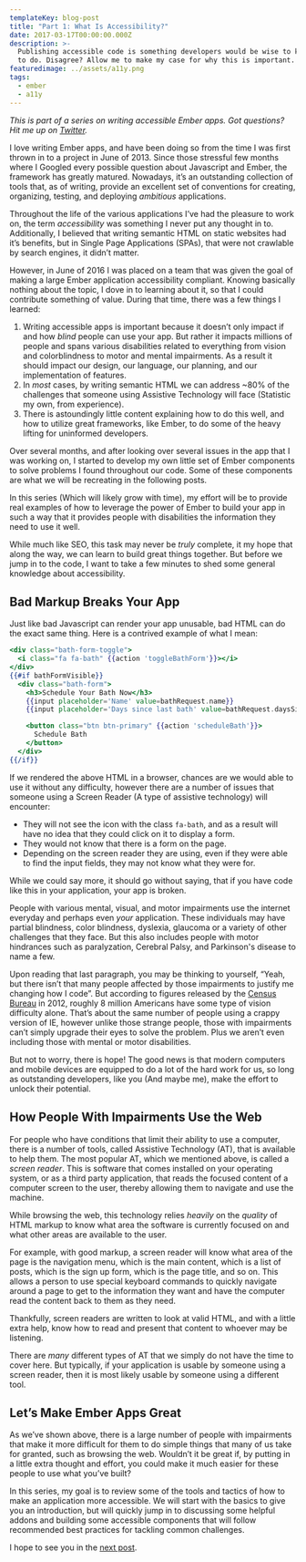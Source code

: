 ```yaml
---
templateKey: blog-post
title: "Part 1: What Is Accessibility?"
date: 2017-03-17T00:00:00.000Z
description: >-
  Publishing accessible code is something developers would be wise to know how
  to do. Disagree? Allow me to make my case for why this is important.
featuredimage: ../assets/a11y.png
tags:
  - ember
  - a11y
---
```


_This is part of a series on writing accessible Ember apps. Got questions? Hit me up on [Twitter](https://twitter.com/krivaten)._

I love writing Ember apps, and have been doing so from the time I was first thrown in to a project in June of 2013. Since those stressful few months where I Googled every possible question about Javascript and Ember, the framework has greatly matured. Nowadays, it’s an outstanding collection of tools that, as of writing, provide an excellent set of conventions for creating, organizing, testing, and deploying _ambitious_ applications.

Throughout the life of the various applications I’ve had the pleasure to work on, the term _accessibility_ was something I never put any thought in to. Additionally, I believed that writing semantic HTML on static websites had it’s benefits, but in Single Page Applications (SPAs), that were not crawlable by search engines, it didn’t matter.

However, in June of 2016 I was placed on a team that was given the goal of making a large Ember application accessibility compliant. Knowing basically nothing about the topic, I dove in to learning about it, so that I could contribute something of value. During that time, there was a few things I learned:

1.  Writing accessible apps is important because it doesn’t only impact if and how _blind_ people can use your app. But rather it impacts millions of people and spans various disabilities related to everything from vision and colorblindness to motor and mental impairments. As a result it should impact our design, our language, our planning, and our implementation of features.
2.  In _most_ cases, by writing semantic HTML we can address ~80% of the challenges that someone using Assistive Technology will face (Statistic my own, from experience).
3.  There is astoundingly little content explaining how to do this well, and how to utilize great frameworks, like Ember, to do some of the heavy lifting for uninformed developers.

Over several months, and after looking over several issues in the app that I was working on, I started to develop my own little set of Ember components to solve problems I found throughout our code. Some of these components are what we will be recreating in the following posts.

In this series (Which will likely grow with time), my effort will be to provide real examples of how to leverage the power of Ember to build your app in such a way that it provides people with disabilities the information they need to use it well.

While much like SEO, this task may never be _truly_ complete, it my hope that along the way, we can learn to build great things together. But before we jump in to the code, I want to take a few minutes to shed some general knowledge about accessibility.

## Bad Markup Breaks Your App

Just like bad Javascript can render your app unusable, bad HTML can do the exact same thing. Here is a contrived example of what I mean:

```hbs
<div class="bath-form-toggle">
  <i class="fa fa-bath" {{action 'toggleBathForm'}}></i>
</div>
{{#if bathFormVisible}}
  <div class="bath-form">
    <h3>Schedule Your Bath Now</h3>
    {{input placeholder='Name' value=bathRequest.name}}
    {{input placeholder='Days since last bath' value=bathRequest.daysSinceLastBath}}

    <button class="btn btn-primary" {{action 'scheduleBath'}}>
      Schedule Bath
    </button>
  </div>
{{/if}}
```

If we rendered the above HTML in a browser, chances are we would able to use it without any difficulty, however there are a number of issues that someone using a Screen Reader (A type of assistive technology) will encounter:

- They will not see the icon with the class `fa-bath`, and as a result will have no idea that they could click on it to display a form.
- They would not know that there is a form on the page.
- Depending on the screen reader they are using, even if they were able to find the input fields, they may not know what they were for.

While we could say more, it should go without saying, that if you have code like this in your application, your app is broken.

People with various mental, visual, and motor impairments use the internet everyday and perhaps even _your_ application. These individuals may have partial blindness, color blindness, dyslexia, glaucoma or a variety of other challenges that they face. But this also includes people with motor hindrances such as paralyzation, Cerebral Palsy, and Parkinson's disease to name a few.

Upon reading that last paragraph, you may be thinking to yourself, “Yeah, but there isn’t that many people affected by those impairments to justify me changing how I code”. But according to figures released by the [Census Bureau](http://www.census.gov/newsroom/releases/archives/facts_for_features_special_editions/cb12-ff16.html) in 2012, roughly 8 million Americans have some type of vision difficulty alone. That’s about the same number of people using a crappy version of IE, however unlike those strange people, those with impairments can’t simply upgrade their eyes to solve the problem. Plus we aren’t even including those with mental or motor disabilities.

But not to worry, there is hope! The good news is that modern computers and mobile devices are equipped to do a lot of the hard work for us, so long as outstanding developers, like you (And maybe me), make the effort to unlock their potential.

## How People With Impairments Use the Web

For people who have conditions that limit their ability to use a computer, there is a number of tools, called Assistive Technology (AT), that is available to help them. The most popular AT, which we mentioned above, is called a _screen reader_. This is software that comes installed on your operating system, or as a third party application, that reads the focused content of a computer screen to the user, thereby allowing them to navigate and use the machine.

While browsing the web, this technology relies _heavily_ on the _quality_ of HTML markup to know what area the software is currently focused on and what other areas are available to the user.

For example, with good markup, a screen reader will know what area of the page is the navigation menu, which is the main content, which is a list of posts, which is the sign up form, which is the page title, and so on. This allows a person to use special keyboard commands to quickly navigate around a page to get to the information they want and have the computer read the content back to them as they need.

Thankfully, screen readers are written to look at valid HTML, and with a little extra help, know how to read and present that content to whoever may be listening.

There are _many_ different types of AT that we simply do not have the time to cover here. But typically, if your application is usable by someone using a screen reader, then it is most likely usable by someone using a different tool.

## Let’s Make Ember Apps Great

As we’ve shown above, there is a large number of people with impairments that make it more difficult for them to do simple things that many of us take for granted, such as browsing the web. Wouldn’t it be great if, by putting in a little extra thought and effort, you could make it much easier for these people to use what you’ve built?

In this series, my goal is to review some of the tools and tactics of how to make an application more accessible. We will start with the basics to give you an introduction, but will quickly jump in to discussing some helpful addons and building some accessible components that will follow recommended best practices for tackling common challenges.

I hope to see you in the [next post](/blog/2017-03-18-accessibility-primer/).
